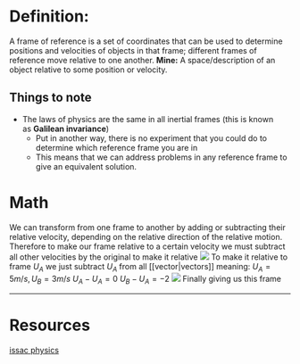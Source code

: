 # Definition:
A frame of reference is a set of coordinates that can be used to determine positions and velocities of objects in that frame; different frames of reference move relative to one another. **Mine:** A space/description of an object relative to some position or velocity. 

## Things to note 
- The laws of physics are the same in all inertial frames (this is known as **Galilean invariance**)
	- Put in another way, there is no experiment that you could do to determine which reference frame you are in
	- This means that we can address problems in any reference frame to give an equivalent solution.

# Math 
We can transform from one frame to another by adding or subtracting their relative velocity, depending on the relative direction of the relative motion. Therefore to make our frame relative to a certain velocity we must subtract all other velocities by the original to make it relative 
![](https://i.imgur.com/1qrezv4.png)
To make it relative to frame $U_A$ we just subtract $U_A$ from all [[vector|vectors]] meaning:
$U_A = 5m/s, U_B = 3m/s$ 
$U_A - U_A = 0$
$U_B-U_A = -2$
![](https://i.imgur.com/mv1RyJw.png)
Finally giving us this frame 



---
# Resources
[issac physics](https://isaacphysics.org/concepts/cp_frame_reference?stage=all)

